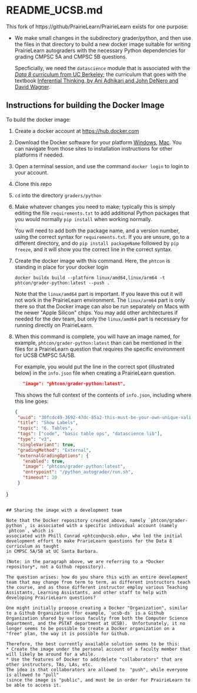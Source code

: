 # README_UCSB.md

This fork of https://github/PrairieLearn/PrairieLearn exists for one purpose:

* We make small changes in the subdirectory grader/python, and then use the files in that directory to build a new docker image suitable
  for writing PrairieLearn autograders with the necessary Python dependencies for grading CMPSC 5A and CMPSC 5B questions.

  Specficially, we need the `datascience` module that is associated with the [*Data 8* curriculum from UC Berkeley](https://www.data8.org); the curriculum that goes
  with the textbook [Inferential Thinking, by Ani Adhikari and John DeNero and David Wagner](https://inferentialthinking.com/chapters/intro.html).

## Instructions for building the Docker Image

To build the docker image:

1. Create a docker account at https://hub.docker.com
2. Download the Docker software for your platform [Windows](https://docs.docker.com/desktop/setup/install/windows-install/), [Mac](https://docs.docker.com/desktop/setup/install/mac-install/).  You can navigate from those sites to installation instructions for other platforms if needed.
3. Open a terminal session, and use the command `docker login` to login to your account.
4. Clone this repo
5. `cd` into the directory `graders/python`
6. Make whatever changes you need to make; typically this is simply editing the file `requirements.txt`
   to add additional Python packages that you would normally `pip install` when working normally.

   You will need to add both the package name, and a version number, using the correct syntax for `requirements.txt`.
   If you are unsure, go to a different directory, and do `pip install packageName` followed by `pip freeze`, and it will show you the correct line in the correct syntax.
7. Create the docker image with this command.  Here, the `phtcon` is standing in place for your docker login
   ```
   docker buildx build --platform linux/amd64,linux/arm64 -t phtcon/grader-python:latest --push .
   ```
   Note that the `linux/amd64` part is important.  If you leave this out it will not work in the PrairieLearn environment.  The `linux/arm64` part is
   only there so that the Docker image can also be run separately on Macs with the newer "Apple Silicon" chips.   You may add other architectures if
   needed for the dev team, but only the `linux/amd64` part is necessary for running directly on PrairieLearn.
8. When this command is complete, you will have an image named, for example, `phtcon/grader-python:latest` than can be mentioned in the files for a
   PrairieLearn question that requires the specific environment for UCSB CMPSC 5A/5B.

   For example, you would put the line in the correct spot (illustrated below) in the `info.json` file
   when creating a PrairieLearn question.

   ```json
      "image": "phtcon/grader-python:latest",
   ```

   This shows the full context of the contents of `info.json`, including where this line goes:
   
   ```json
   {
    "uuid": "30fcdc49-3692-47dc-85a2-this-must-be-your-own-unique-valid-uuid",
    "title": "Show Labels",
    "topic": "6. Tables",
    "tags": ["code", "basic table ops", "datascience lib"],
    "type": "v3",
    "singleVariant": true,
    "gradingMethod": "External",
    "externalGradingOptions": {
      "enabled": true,
      "image": "phtcon/grader-python:latest",
      "entrypoint": "/python_autograder/run.sh",
      "timeout": 20
    }
  }
  ```

## Sharing the image with a development team

Note that the Docker repository created above, namely `phtcon/grader-python`, is associated with a specific individual account (namely `phtcon`, which is
associated with Phill Conrad <phtcon@ucsb.edu>, who led the initial development effort to make PrarieLearn questions for the Data 8 curriculum as taught
in CMPSC 5A/5B at UC Santa Barbara.

(Note: in the paragraph above, we are referring to a *Docker repository*, not a Github repository).

The question arises: how do you share this with an entire development team that may change from term to term, as different instructors teach the course, and as those different instructor employ various Teaching Assistants, Learning Assistants, and other staff to help with developing PrairieLearn questions?

One might initially propose creating a Docker "Organization", similar to a Github Organization (for example, `ucsb-ds` is a Github Organization shared by various faculty from both the Computer Science department, and the PSTAT department at UCSB).  Unfortunately, it no longer seems to be possible to create a Docker organization on a "free" plan, the way it is possible for Github.   

Therefore, the best currently available solution seems to be this:
* Create the image under the personal account of a faculty member that will likely be around for a while.
* Use the features of Docker to add/delete "collaborators" that are other instructors, TAs, LAs, etc.
  The idea is that collaborators are allowed to  "push", while everyone is allowed to "pull"
  (since the image is "public", and must be in order for PrairieLearn to be able to access it.

   
